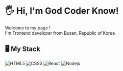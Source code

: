 <h1>🖐 Hi, I'm God Coder Know!</h1>
<div>Welcome to my page ! <br> I'm Frontend developer from Busan, Republic of Korea</div>

<h2>🖥 My Stack</h2>

![HTML5](https://img.shields.io/badge/HTML5-E34F26?style=for-the-badge&logo=HTML5&logoColor=white)
![CSS3](https://img.shields.io/badge/CSS3-1572B6?style=for-the-badge&logo=CSS3&logoColor=white)
![React](https://img.shields.io/badge/React-black?style=for-the-badge&logo=React&logoColor=61DAFB)
![Nodejs](https://img.shields.io/badge/Nodejs-339933?style=for-the-badge&logo=Node.js&logoColor=white)
